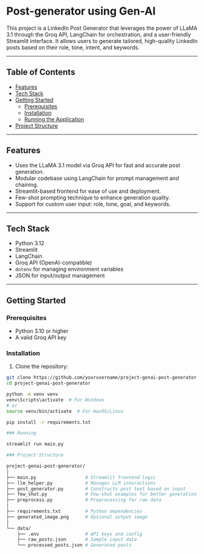# Post-generator using Gen-AI

This project is a LinkedIn Post Generator that leverages the power of LLaMA 3.1 through the Groq API, LangChain for orchestration, and a user-friendly Streamlit interface. It allows users to generate tailored, high-quality LinkedIn posts based on their role, tone, intent, and keywords.

---

## Table of Contents

- [Features](#features)
- [Tech Stack](#tech-stack)
- [Getting Started](#getting-started)
  - [Prerequisites](#prerequisites)
  - [Installation](#installation)
  - [Running the Application](#running-the-application)
- [Project Structure](#project-structure)


---

## Features

- Uses the LLaMA 3.1 model via Groq API for fast and accurate post generation.
- Modular codebase using LangChain for prompt management and chaining.
- Streamlit-based frontend for ease of use and deployment.
- Few-shot prompting technique to enhance generation quality.
- Support for custom user input: role, tone, goal, and keywords.

---

## Tech Stack

- Python 3.12
- Streamlit
- LangChain
- Groq API (OpenAI-compatible)
- `dotenv` for managing environment variables
- JSON for input/output management

---

## Getting Started

### Prerequisites

- Python 3.10 or higher
- A valid Groq API key

### Installation

1. Clone the repository:

```bash
git clone https://github.com/yourusername/project-genai-post-generator.git
cd project-genai-post-generator

python -m venv venv
venv\Scripts\activate  # For Windows
# or
source venv/bin/activate  # For macOS/Linux

pip install -r requirements.txt

### Running

streamlit run main.py

### Project Structure

project-genai-post-generator/
│
├── main.py                  # Streamlit frontend logic
├── llm_helper.py            # Manages LLM interactions
├── post_generator.py        # Constructs post text based on input
├── few_shot.py              # Few-shot examples for better generation
├── preprocess.py            # Preprocessing for raw data
│
├── requirements.txt         # Python dependencies
├── generated_image.png      # Optional output image
│
└── data/
    ├── .env                 # API keys and config
    ├── raw_posts.json       # Sample input data
    └── processed_posts.json # Generated posts

